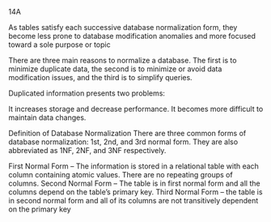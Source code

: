 14A

As tables satisfy each successive database normalization form, they become less prone to database modification anomalies and more focused toward a sole purpose or topic

There are three main reasons to normalize a database. The first is to minimize duplicate data, the second is to minimize or avoid data modification issues, and the third is to simplify queries.

Duplicated information presents two problems:

It increases storage and decrease performance. It becomes more difficult to maintain data changes.

Definition of Database Normalization There are three common forms of database normalization: 1st, 2nd, and 3rd normal form. They are also abbreviated as 1NF, 2NF, and 3NF respectively.

First Normal Form – The information is stored in a relational table with each column containing atomic values. There are no repeating groups of columns. Second Normal Form – The table is in first normal form and all the columns depend on the table’s primary key. Third Normal Form – the table is in second normal form and all of its columns are not transitively dependent on the primary key

